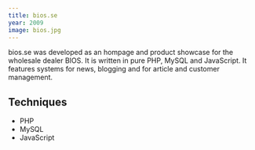 ```yaml
---
title: bios.se
year: 2009
image: bios.jpg
---
```


bios.se was developed as an hompage and product showcase for the
wholesale dealer BIOS. It is written in pure PHP, MySQL and
JavaScript. It features systems for news, blogging and for article and
customer management.

## Techniques ##
- PHP
- MySQL
- JavaScript
